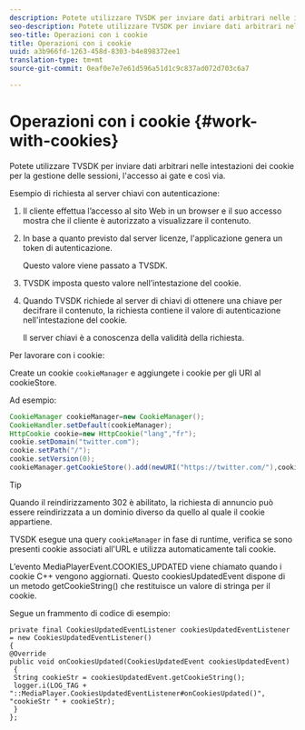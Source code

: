 ```yaml
---
description: Potete utilizzare TVSDK per inviare dati arbitrari nelle intestazioni dei cookie per la gestione delle sessioni, l'accesso ai gate e così via.
seo-description: Potete utilizzare TVSDK per inviare dati arbitrari nelle intestazioni dei cookie per la gestione delle sessioni, l'accesso ai gate e così via.
seo-title: Operazioni con i cookie
title: Operazioni con i cookie
uuid: a3b966fd-1263-458d-8303-b4e898372ee1
translation-type: tm+mt
source-git-commit: 0eaf0e7e7e61d596a51d1c9c837ad072d703c6a7

---
```



# Operazioni con i cookie {#work-with-cookies}

Potete utilizzare TVSDK per inviare dati arbitrari nelle intestazioni dei cookie per la gestione delle sessioni, l&#39;accesso ai gate e così via.

Esempio di richiesta al server chiavi con autenticazione:

1. Il cliente effettua l’accesso al sito Web in un browser e il suo accesso mostra che il cliente è autorizzato a visualizzare il contenuto.
1. In base a quanto previsto dal server licenze, l&#39;applicazione genera un token di autenticazione.

   Questo valore viene passato a TVSDK.
1. TVSDK imposta questo valore nell’intestazione del cookie.
1. Quando TVSDK richiede al server di chiavi di ottenere una chiave per decifrare il contenuto, la richiesta contiene il valore di autenticazione nell&#39;intestazione del cookie.

   Il server chiavi è a conoscenza della validità della richiesta.

Per lavorare con i cookie:

Create un cookie `cookieManager` e aggiungete i cookie per gli URI al cookieStore.

Ad esempio:

```java
CookieManager cookieManager=new CookieManager(); 
CookieHandler.setDefault(cookieManager);  
HttpCookie cookie=new HttpCookie("lang","fr"); 
cookie.setDomain("twitter.com");  
cookie.setPath("/"); 
cookie.setVersion(0); 
cookieManager.getCookieStore().add(newURI("https://twitter.com/"),cookie);
```

>[!TIP]
>
>Quando il reindirizzamento 302 è abilitato, la richiesta di annuncio può essere reindirizzata a un dominio diverso da quello al quale il cookie appartiene.

TVSDK esegue una query `cookieManager` in fase di runtime, verifica se sono presenti cookie associati all&#39;URL e utilizza automaticamente tali cookie.

L’evento MediaPlayerEvent.COOKIES_UPDATED viene chiamato quando i cookie C++ vengono aggiornati. Questo cookiesUpdatedEvent dispone di un metodo getCookieString() che restituisce un valore di stringa per il cookie.

Segue un frammento di codice di esempio:

```
private final CookiesUpdatedEventListener cookiesUpdatedEventListener = new CookiesUpdatedEventListener()  
{ 
@Override 
public void onCookiesUpdated(CookiesUpdatedEvent cookiesUpdatedEvent) 
 { 
 String cookieStr = cookiesUpdatedEvent.getCookieString();  
 logger.i(LOG_TAG + "::MediaPlayer.CookiesUpdatedEventListener#onCookiesUpdated()", "cookieStr " + cookieStr);  
 }  
};
```

